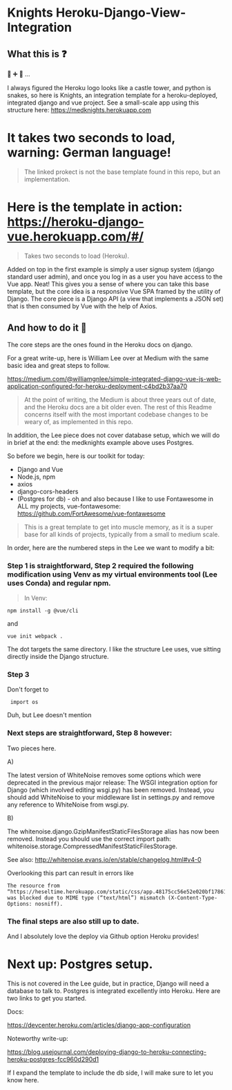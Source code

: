 # Knights Heroku-Django-View-Integration

## What this is :question:

:european_castle: :heavy_plus_sign: :snake: ...

I always figured the Heroku logo looks like a castle tower, and python is snakes, so here is Knights, an integration template for a heroku-deployed, integrated django and vue project. See a small-scale app using this structure here: https://medknights.herokuapp.com 

# It takes two seconds to load, warning: German language! 

> The linked prokect is not the base template found in this repo, but an implementation.

# Here is the template in action: https://heroku-django-vue.herokuapp.com/#/

> Takes two seconds to load (Heroku).

Added on top in the first example is simply a user signup system (django standard user admin), and once you log in as a user you have access to the Vue app. Neat! This gives you a sense of where you can take this base template, but the core idea is a responsive Vue SPA framed by the utility of Django. The core piece is a Django API (a view that implements a JSON set) that is then consumed by Vue with the help of Axios.

## And how to do it :rocket:

The core steps are the ones found in the Heroku docs on django. 

For a great write-up, here is William Lee over at Medium with the same basic idea and great steps to follow.

https://medium.com/@williamgnlee/simple-integrated-django-vue-js-web-application-configured-for-heroku-deployment-c4bd2b37aa70

> At the point of writing, the Medium is about three years out of date, and the Heroku docs are a bit older even. The rest of this Readme concerns itself with the most important codebase changes to be weary of, as implemented in this repo.

In addition, the Lee piece does not cover database setup, which we will do in brief at the end: the medknights example above uses Postgres.

So before we begin, here is our toolkit for today:

- Django and Vue
- Node.js, npm
- axios
- django-cors-headers
- (Postgres for db)
- oh and also because I like to use Fontawesome in ALL my projects, vue-fontawesome: https://github.com/FortAwesome/vue-fontawesome

> This is a great template to get into muscle memory, as it is a super base for all kinds of projects, typically from a small to medium scale.

In order, here are the numbered steps in the Lee we want to modify a bit:

### Step 1 is straightforward, Step 2 required the following modification using Venv as my virtual environments tool (Lee uses Conda) and regular npm.

> In Venv: 

    npm install -g @vue/cli

and

    vue init webpack .
    
 The dot targets the same directory. I like the structure Lee uses, vue sitting directly inside the Django structure.
 
 ### Step 3
 
 Don't forget to 
 
     import os
     
 Duh, but Lee doesn't mention
 
 ### Next steps are straightforward, Step 8 however:
 
 Two pieces here.
 
A) 

The latest version of WhiteNoise removes some options which were deprecated in the previous major release: The WSGI integration option for Django (which involved editing wsgi.py) has been removed. Instead, you should add WhiteNoise to your middleware list in settings.py and remove any reference to WhiteNoise from wsgi.py. 

B) 

The whitenoise.django.GzipManifestStaticFilesStorage alias has now been removed. Instead you should use the correct import path: whitenoise.storage.CompressedManifestStaticFilesStorage.

See also: http://whitenoise.evans.io/en/stable/changelog.html#v4-0

Overlooking this part can result in errors like

    The resource from “https://heseltime.herokuapp.com/static/css/app.48175cc56e52e020bf178616c0977374.css” was blocked due to MIME type (“text/html”) mismatch (X-Content-Type-Options: nosniff).
    
### The final steps are also still up to date.

And I absolutely love the deploy via Github option Heroku provides!

# Next up: Postgres setup.

This is not covered in the Lee guide, but in practice, Django will need a database to talk to. Postgres is integrated excellently into Heroku. Here are two links to get you started.

Docs:

https://devcenter.heroku.com/articles/django-app-configuration

Noteworthy write-up:

https://blog.usejournal.com/deploying-django-to-heroku-connecting-heroku-postgres-fcc960d290d1


If I expand the template to include the db side, I will make sure to let you know here. 

